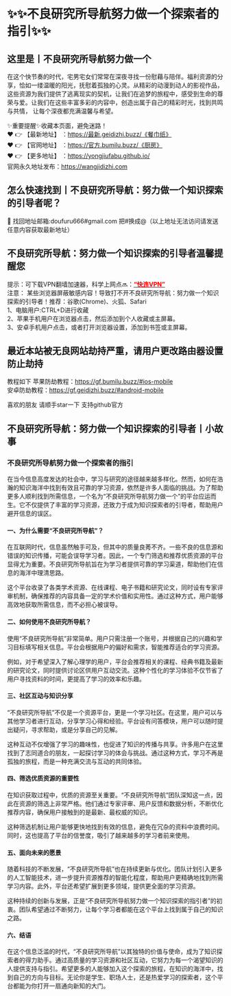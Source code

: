 # :sparkles::sparkles:不良研究所导航努力做一个探索者的指引:sparkles::sparkles:
## 这里是丨**不良研究所导航努力做一个**
在这个快节奏的时代，宅男宅女们常常在深夜寻找一份慰藉与陪伴。福利资源的分享，恰如一缕温暖的阳光，抚慰着孤独的心灵。从精彩的动漫到动人的影视作品，
这些资源为我们提供了逃离现实的契机，让我们在追梦的旅程中，感受到生命的尊荣与爱。让我们在这些丰富多彩的内容中，创造出属于自己的精彩时光，找到共鸣与共情，
让每个深夜都充满温馨与希望。<br>

✨重要提醒✨收藏本页面，避免迷路！<br>
❤️ 👉 【最新地址】 ：https://最新.geidizhi.buzz/《餐巾纸》<br>
❤️ 👉 【官网地址】 ：https://官方.bumilu.buzz/《厨房》<br>
❤️ 👉 【更多地址】 ：https://yongjiufabu.github.io/<br>
官网永久地址发布：https://wangjidizhi.com<br>
## 怎么快速找到丨**不良研究所导航：努力做一个知识探索的引导者**呢？
📧 找回地址邮箱:doufuru666#gmail.com 把#换成@（以上地址无法访问请发送任意内容获取最新地址）<br>
## 不良研究所导航：努力做一个知识探索的引导者**温馨提醒您**  
提示：可下载VPN翻墙加速器，科学上网点🔜：<a href="https://75ce.dmstaqw.com/c-16717/a-bMWFM" target="_blank" class="modalbtn text-blue nmB4hteGKB 3Xyk5Zcf_s" id="loginbox"><font size="" color="#ff0000"><strong>“快连VPN”</strong></font></a><br>
    注意： 某些浏览器屏蔽敏感内容！导致打不开不良研究所导航：努力做一个知识探索的引导者！推荐：谷歌(Chrome)、火狐、Safari<br>
    1、电脑用户:CTRL+D进行收藏<br>
    2、苹果手机用户在浏览器点击，然后添加到个人收藏或主屏幕。<br>
    3、安卓手机用户点击，或者打开浏览器设置，添加到书签或主屏幕。<br>
## **最近本站被无良网站劫持严重，请用户更改路由器设置防止劫持**

教程如下 苹果防劫教程：https://gf.bumilu.buzz/#ios-mobile<br>
安卓防劫教程：https://gf.geidizhi.buzz/#android-mobile

喜欢的朋友 请顺手star一下  支持github官方


## 不良研究所导航：努力做一个知识探索的引导者**丨小故事**
### 不良研究所导航努力做一个探索者的指引

在当今信息高度发达的社会中，学习与研究的途径越来越多样化。然而，如何在浩瀚的知识海洋中找到有效且可靠的学习资源，依然是许多人面临的挑战。为了帮助更多人顺利找到所需信息，一个名为“不良研究所导航努力做一个”的平台应运而生。它不仅提供了丰富的学习资源，还致力于成为知识探索者的引导者，帮助用户避开信息的误区。

#### 一、为什么需要“不良研究所导航”？

在互联网时代，信息虽然触手可及，但其中的质量良莠不齐。一些不良的信息源和错误的知识传播，可能会误导学习者。因此，一个专门筛选和推荐优质资源的平台显得尤为重要。不良研究所导航旨在为学习者提供可靠的学习渠道，帮助他们在信息的海洋中理清思路。

这个平台收录了各类学术资源、在线课程、电子书籍和研究论文，同时设有专家评审机制，确保推荐的内容具备一定的学术价值和实用性。通过这种方式，用户能够高效地获取所需信息，而不必担心被误导。

#### 二、如何使用不良研究所导航？

使用“不良研究所导航”非常简单。用户只需注册一个账号，并根据自己的兴趣和学习目标填写相关信息。平台会根据用户的偏好和需求，智能推荐适合的学习资源。

例如，对于希望深入了解心理学的用户，平台会推荐相关的课程、经典书籍及最新的研究论文，同时提供讨论区供用户互动交流。这种个性化的学习体验不仅节省了用户寻找资料的时间，更提高了学习的效率和乐趣。

#### 三、社区互动与知识分享

“不良研究所导航”不仅是一个资源平台，更是一个学习社区。在这里，用户可以与其他学习者进行互动，分享学习心得和经验。平台设有问答模块，用户可以随时提出疑问，寻求帮助，或是分享自己的见解。

这种互动不仅增强了学习的趣味性，也促进了知识的传播与共享。许多用户在这里找到了志同道合的朋友，一起探讨学习的体会与挑战。通过这种方式，学习不再是孤独的旅程，而是一种充满交流与互动的共同体验。

#### 四、筛选优质资源的重要性

在知识获取过程中，优质的资源至关重要。“不良研究所导航”团队深知这一点，因此在资源的筛选上非常严格。他们通过专家评审、用户反馈和数据分析，不断优化推荐内容，确保用户接触到的是最新、最权威的知识。

这种筛选机制让用户能够更快地找到有效的信息，避免在冗杂的资料中浪费时间。同时，这也提高了平台的信誉度，吸引了越来越多的学习者前来使用。

#### 五、面向未来的愿景

随着科技的不断发展，“不良研究所导航”也在持续更新与优化。团队计划引入更多的人工智能技术，进一步提升资源推荐的智能化程度，帮助用户更精确地找到所需学习内容。此外，平台还希望扩展到更多领域，提供更全面的学习资源。

这种持续的创新与发展，正是“不良研究所导航努力做一个知识探索的指引者”的初衷。团队希望通过不断努力，让每个学习者都能在这个平台上找到属于自己的知识之路。

#### 六、结语

在这个信息泛滥的时代，“不良研究所导航”以其独特的价值与使命，成为了知识探索者的得力助手。通过高质量的学习资源和社区互动，它努力为每一个渴望知识的人提供支持与指引。希望更多的人能够加入这个探索的旅程，在知识的海洋中，找到自己的方向与目标。无论你是学生、职场人士，还是热爱学习的探索者，这个平台都能为你打开一扇通向新知的大门。
